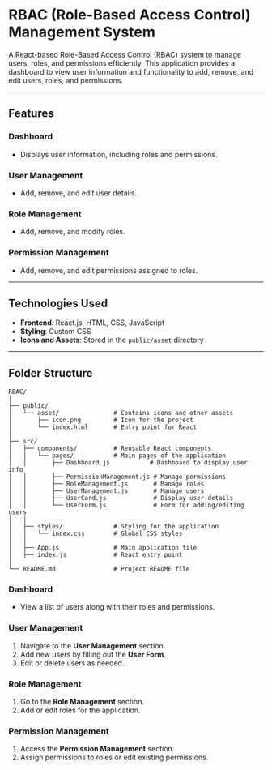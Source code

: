 # **RBAC (Role-Based Access Control) Management System**

A React-based Role-Based Access Control (RBAC) system to manage users, roles, and permissions efficiently. This application provides a dashboard to view user information and functionality to add, remove, and edit users, roles, and permissions.

---

## **Features**

### **Dashboard**
- Displays user information, including roles and permissions.

### **User Management**
- Add, remove, and edit user details.

### **Role Management**
- Add, remove, and modify roles.

### **Permission Management**
- Add, remove, and edit permissions assigned to roles.

---

## **Technologies Used**

- **Frontend**: React.js, HTML, CSS, JavaScript
- **Styling**: Custom CSS
- **Icons and Assets**: Stored in the `public/asset` directory

---

## **Folder Structure**

```
RBAC/
│
├── public/
│   └── asset/               # Contains icons and other assets
│       ├── icon.png         # Icon for the project
│       └── index.html       # Entry point for React
│
├── src/
│   ├── components/          # Reusable React components
│   │   └── pages/           # Main pages of the application
│   │       ├── Dashboard.js           # Dashboard to display user info
│   │       ├── PermissionManagement.js # Manage permissions
│   │       ├── RoleManagement.js       # Manage roles
│   │       ├── UserManagement.js       # Manage users
│   │       ├── UserCard.js             # Display user details
│   │       └── UserForm.js             # Form for adding/editing users
│   │
│   ├── styles/              # Styling for the application
│   │   └── index.css        # Global CSS styles
│   │
│   ├── App.js               # Main application file
│   ├── index.js             # React entry point
│
└── README.md                # Project README file
```



### **Dashboard**
- View a list of users along with their roles and permissions.

### **User Management**
1. Navigate to the **User Management** section.
2. Add new users by filling out the **User Form**.
3. Edit or delete users as needed.

### **Role Management**
1. Go to the **Role Management** section.
2. Add or edit roles for the application.

### **Permission Management**
1. Access the **Permission Management** section.
2. Assign permissions to roles or edit existing permissions.


